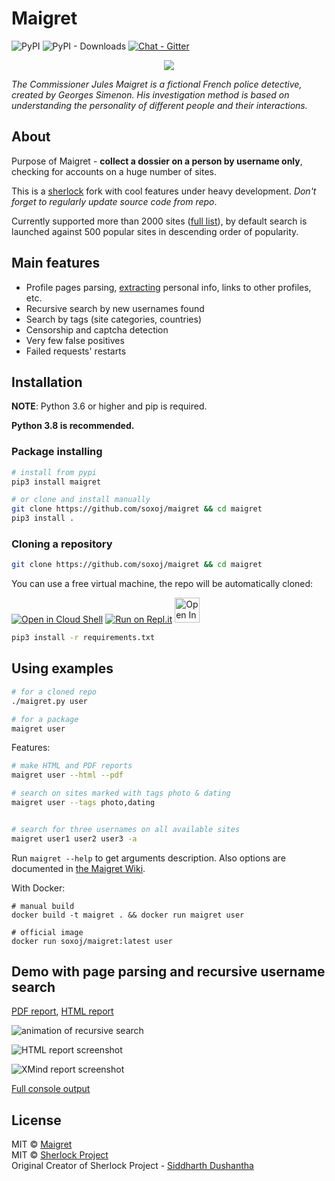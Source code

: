# Maigret

![PyPI](https://img.shields.io/pypi/v/maigret?style=flat-square)
![PyPI - Downloads](https://img.shields.io/pypi/dw/maigret?style=flat-square)
[![Chat - Gitter](./static/chat_gitter.svg)](https://gitter.im/maigret-osint/community)

<p align="center">
  <img src="./static/maigret.png" />
</p>

<i>The Commissioner Jules Maigret is a fictional French police detective, created by Georges Simenon. His investigation method is based on understanding the personality of different people and their interactions.</i>

## About

Purpose of Maigret - **collect a dossier on a person by username only**, checking for accounts on a huge number of sites.

This is a [sherlock](https://github.com/sherlock-project/) fork with cool features under heavy development.
*Don't forget to regularly update source code from repo*.

Currently supported more than 2000 sites ([full list](./sites.md)), by default search is launched against 500 popular sites in descending order of popularity.

## Main features

* Profile pages parsing, [extracting](https://github.com/soxoj/socid_extractor) personal info, links to other profiles, etc.
* Recursive search by new usernames found
* Search by tags (site categories, countries)
* Censorship and captcha detection
* Very few false positives
* Failed requests' restarts

## Installation

**NOTE**: Python 3.6 or higher and pip is required.

**Python 3.8 is recommended.**

### Package installing
```bash
# install from pypi
pip3 install maigret

# or clone and install manually
git clone https://github.com/soxoj/maigret && cd maigret
pip3 install .
```

### Cloning a repository

```bash
git clone https://github.com/soxoj/maigret && cd maigret
```

You can use a free virtual machine, the repo will be automatically cloned:

[![Open in Cloud Shell](https://user-images.githubusercontent.com/27065646/92304704-8d146d80-ef80-11ea-8c29-0deaabb1c702.png)](https://console.cloud.google.com/cloudshell/open?git_repo=https://github.com/soxoj/maigret&tutorial=README.md) [![Run on Repl.it](https://user-images.githubusercontent.com/27065646/92304596-bf719b00-ef7f-11ea-987f-2c1f3c323088.png)](https://repl.it/github/soxoj/maigret)
<a href="https://colab.research.google.com/gist//soxoj/879b51bc3b2f8b695abb054090645000/maigret.ipynb"><img src="https://colab.research.google.com/assets/colab-badge.svg" alt="Open In Colab" height="40"></a>

```bash
pip3 install -r requirements.txt
```

## Using examples

```bash
# for a cloned repo
./maigret.py user

# for a package
maigret user
```

Features:
```bash
# make HTML and PDF reports
maigret user --html --pdf

# search on sites marked with tags photo & dating
maigret user --tags photo,dating


# search for three usernames on all available sites
maigret user1 user2 user3 -a

```

Run `maigret --help` to get arguments description. Also options are documented in [the Maigret Wiki](https://github.com/soxoj/maigret/wiki/Command-line-options).

With Docker:
```
# manual build
docker build -t maigret . && docker run maigret user

# official image
docker run soxoj/maigret:latest user
```

## Demo with page parsing and recursive username search

[PDF report](./static/report_alexaimephotographycars.pdf), [HTML report](https://htmlpreview.github.io/?https://raw.githubusercontent.com/soxoj/maigret/main/static/report_alexaimephotographycars.html)

![animation of recursive search](./static/recursive_search.svg)

![HTML report screenshot](./static/report_alexaimephotography_html_screenshot.png)

![XMind report screenshot](./static/report_alexaimephotography_xmind_screenshot.png)


[Full console output](./static/recursive_search.md)

## License

MIT © [Maigret](https://github.com/soxoj/maigret)<br/>
MIT © [Sherlock Project](https://github.com/sherlock-project/)<br/>
Original Creator of Sherlock Project - [Siddharth Dushantha](https://github.com/sdushantha)
